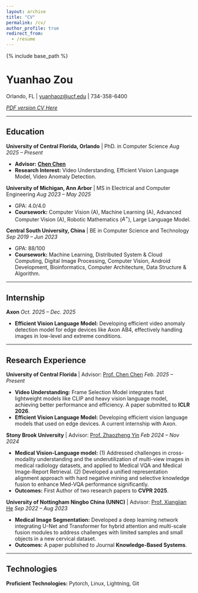 ```yaml
---
layout: archive
title: "CV"
permalink: /cv/
author_profile: true
redirect_from:
  - /resume
---
```


{% include base_path %}

# Yuanhao Zou
Orlando, FL | <yuanhaoz@ucf.edu> | 734-358-6400

[_PDF version CV Here_](../files/CV.pdf)

---

## Education

**University of Central Florida, Orlando** | PhD. in Computer Science
*Aug 2025 – Present*
- **Advisor:** [**Chen Chen**](https://www.crcv.ucf.edu/chenchen/)
- **Research Interest:** Video Understanding, Efficient Vision Language Model, Video Anomaly Detection.

**University of Michigan, Ann Arbor** | MS in Electrical and Computer Engineering
*Aug 2023 – May 2025*
- GPA: 4.0/4.0
- **Coursework:** Computer Vision (A), Machine Learning (A), Advanced Computer Vision (A), Robotic Mathematics ($A^+$), Large Language Model.

**Central South University, China** | BE in Computer Science and Technology
*Sep 2019 – Jun 2023*
- GPA: 88/100
- **Coursework:** Machine Learning, Distributed System & Cloud Computing, Digital Image Processing, Computer Vision, Android Development, Bioinformatics, Computer Architecture, Data Structure & Algorithm.

---

## Internship

**Axon**
*Oct. 2025 – Dec. 2025*
- **Efficient Vision Language Model:** Developing efficient video anomaly detection model for edge devices like Axon AB4, effectively handling images in low-level and extreme conditions.

---

## Research Experience

**University of Central Florida** | Advisor: [Prof. Chen Chen](https://www.crcv.ucf.edu/chenchen/)
*Feb. 2025 – Present*
- **Video Understanding:** Frame Selection Model integrates fast lightweight models like CLIP and heavy vision language model, achieving better performance and efficiency. A paper submitted to **ICLR 2026**.
- **Efficient Vision Language Model:** Developing efficient vision language models that used on edge devices. A current internship with Axon.

**Stony Brook University** | Advisor: [Prof. Zhaozheng Yin](https://www3.cs.stonybrook.edu/~zyin/index.htm)
*Feb 2024 – Nov 2024*
- **Medical Vision-Language model:** (1) Addressed challenges in cross-modality understanding and the underutilization of multi-view images in medical radiology datasets, and applied to Medical VQA and Medical Image-Report Retrieval. (2) Developed a unified representation alignment approach with hard negative mining and selective knowledge fusion to enhance Med-VQA performance significantly.
- **Outcomes:** First Author of two research papers to **CVPR 2025**.

**University of Nottingham Ningbo China (UNNC)** | Advisor: [Prof. Xiangjian He](https://research.nottingham.edu.cn/en/persons/xiangjian-he)
*Sep 2022 – Aug 2023*
- **Medical Image Segmentation:** Developed a deep learning network integrating U-Net and Transformer for hybrid attention and multi-scale fusion modules to address challenges with limited samples and small objects in a new cervical dataset.
- **Outcomes:** A paper published to Journal **Knowledge-Based Systems**.

---

## Technologies

**Proficient Technologies:** Pytorch, Linux, Lightning, Git
